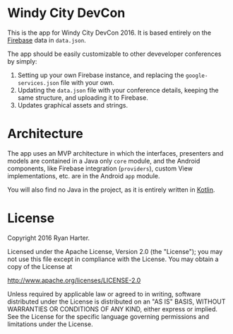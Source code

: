# Windy City DevCon

This is the app for Windy City DevCon 2016.  It is based entirely on the [Firebase](https://firebase.google.com) data in `data.json`.

The app should be easily customizable to other deveveloper conferences by simply:

1. Setting up your own Firebase instance, and replacing the `google-services.json` file with your own.
1. Updating the `data.json` file with your conference details, keeping the same structure, and uploading it to Firebase.
1. Updates graphical assets and strings.

# Architecture

The app uses an MVP architecture in which the interfaces, presenters and models are contained in a Java only `core` module, and the Android components, like Firebase integration (`providers`), custom View implementations, etc. are in the Android `app` module.

You will also find no Java in the project, as it is entirely written in [Kotlin](https://kotlinlang.org/).

# License

Copyright 2016 Ryan Harter.

Licensed under the Apache License, Version 2.0 (the "License");
you may not use this file except in compliance with the License.
You may obtain a copy of the License at

   http://www.apache.org/licenses/LICENSE-2.0

Unless required by applicable law or agreed to in writing, software
distributed under the License is distributed on an "AS IS" BASIS,
WITHOUT WARRANTIES OR CONDITIONS OF ANY KIND, either express or implied.
See the License for the specific language governing permissions and
limitations under the License.
